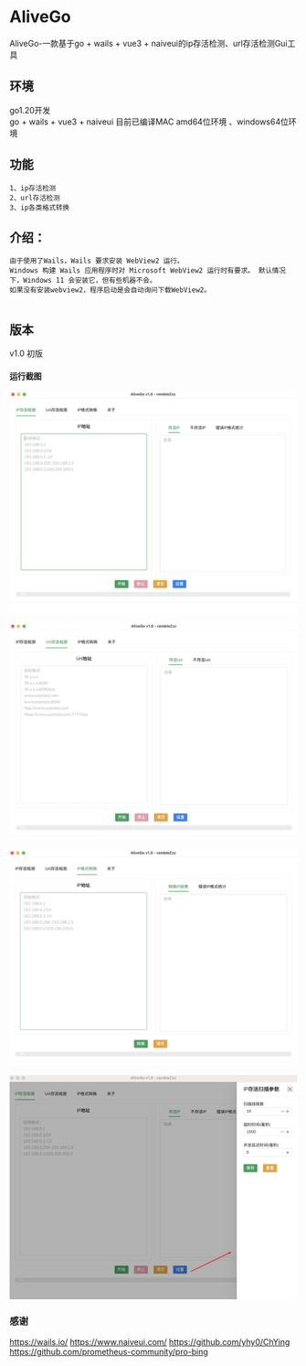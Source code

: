 # AliveGo
AliveGo-一款基于go + wails + vue3 + naiveui的ip存活检测、url存活检测Gui工具

## 环境
go1.20开发  
go + wails + vue3 + naiveui
目前已编译MAC amd64位环境 、windows64位环境

## 功能
```
1、ip存活检测
2、url存活检测
3、ip各类格式转换
```




## 介绍：
```
由于使用了Wails，Wails 要求安装 WebView2 运行。
Windows 构建 Wails 应用程序时对 Microsoft WebView2 运行时有要求。 默认情况下，Windows 11 会安装它，但有些机器不会。
如果没有安装webview2，程序启动是会自动询问下载WebView2。
 
```  


 ## 版本

 v1.0 初版  




#### 运行截图



![ag1.png](https://github.com/rambleZzz/AliveGO/blob/main/images/ag1.jpg)   

![ag2.png](https://github.com/rambleZzz/AliveGO/blob/main/images/ag2.jpg)   

![ag3.png](https://github.com/rambleZzz/AliveGO/blob/main/images/ag3.jpg) 

![ag4.png](https://github.com/rambleZzz/AliveGO/blob/main/images/ag4.jpg) 



### 感谢 

https://wails.io/
https://www.naiveui.com/
https://github.com/yhy0/ChYing
https://github.com/prometheus-community/pro-bing


